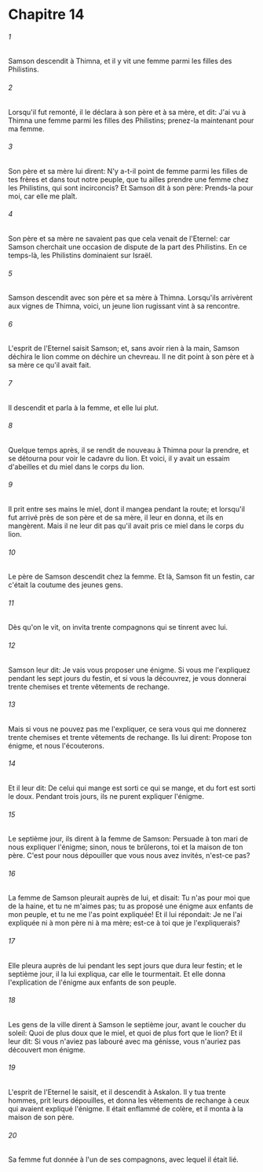 # Chapitre 14

###### 1
Samson descendit à Thimna, et il y vit une femme parmi les filles des Philistins.
###### 2
Lorsqu'il fut remonté, il le déclara à son père et à sa mère, et dit: J'ai vu à Thimna une femme parmi les filles des Philistins; prenez-la maintenant pour ma femme.
###### 3
Son père et sa mère lui dirent: N'y a-t-il point de femme parmi les filles de tes frères et dans tout notre peuple, que tu ailles prendre une femme chez les Philistins, qui sont incirconcis? Et Samson dit à son père: Prends-la pour moi, car elle me plaît.
###### 4
Son père et sa mère ne savaient pas que cela venait de l'Eternel: car Samson cherchait une occasion de dispute de la part des Philistins. En ce temps-là, les Philistins dominaient sur Israël.
###### 5
Samson descendit avec son père et sa mère à Thimna. Lorsqu'ils arrivèrent aux vignes de Thimna, voici, un jeune lion rugissant vint à sa rencontre.
###### 6
L'esprit de l'Eternel saisit Samson; et, sans avoir rien à la main, Samson déchira le lion comme on déchire un chevreau. Il ne dit point à son père et à sa mère ce qu'il avait fait.
###### 7
Il descendit et parla à la femme, et elle lui plut.
###### 8
Quelque temps après, il se rendit de nouveau à Thimna pour la prendre, et se détourna pour voir le cadavre du lion. Et voici, il y avait un essaim d'abeilles et du miel dans le corps du lion.
###### 9
Il prit entre ses mains le miel, dont il mangea pendant la route; et lorsqu'il fut arrivé près de son père et de sa mère, il leur en donna, et ils en mangèrent. Mais il ne leur dit pas qu'il avait pris ce miel dans le corps du lion.
###### 10
Le père de Samson descendit chez la femme. Et là, Samson fit un festin, car c'était la coutume des jeunes gens.
###### 11
Dès qu'on le vit, on invita trente compagnons qui se tinrent avec lui.
###### 12
Samson leur dit: Je vais vous proposer une énigme. Si vous me l'expliquez pendant les sept jours du festin, et si vous la découvrez, je vous donnerai trente chemises et trente vêtements de rechange.
###### 13
Mais si vous ne pouvez pas me l'expliquer, ce sera vous qui me donnerez trente chemises et trente vêtements de rechange. Ils lui dirent: Propose ton énigme, et nous l'écouterons.
###### 14
Et il leur dit: De celui qui mange est sorti ce qui se mange, et du fort est sorti le doux. Pendant trois jours, ils ne purent expliquer l'énigme.
###### 15
Le septième jour, ils dirent à la femme de Samson: Persuade à ton mari de nous expliquer l'énigme; sinon, nous te brûlerons, toi et la maison de ton père. C'est pour nous dépouiller que vous nous avez invités, n'est-ce pas?
###### 16
La femme de Samson pleurait auprès de lui, et disait: Tu n'as pour moi que de la haine, et tu ne m'aimes pas; tu as proposé une énigme aux enfants de mon peuple, et tu ne me l'as point expliquée! Et il lui répondait: Je ne l'ai expliquée ni à mon père ni à ma mère; est-ce à toi que je l'expliquerais?
###### 17
Elle pleura auprès de lui pendant les sept jours que dura leur festin; et le septième jour, il la lui expliqua, car elle le tourmentait. Et elle donna l'explication de l'énigme aux enfants de son peuple.
###### 18
Les gens de la ville dirent à Samson le septième jour, avant le coucher du soleil: Quoi de plus doux que le miel, et quoi de plus fort que le lion? Et il leur dit: Si vous n'aviez pas labouré avec ma génisse, vous n'auriez pas découvert mon énigme.
###### 19
L'esprit de l'Eternel le saisit, et il descendit à Askalon. Il y tua trente hommes, prit leurs dépouilles, et donna les vêtements de rechange à ceux qui avaient expliqué l'énigme. Il était enflammé de colère, et il monta à la maison de son père.
###### 20
Sa femme fut donnée à l'un de ses compagnons, avec lequel il était lié.
